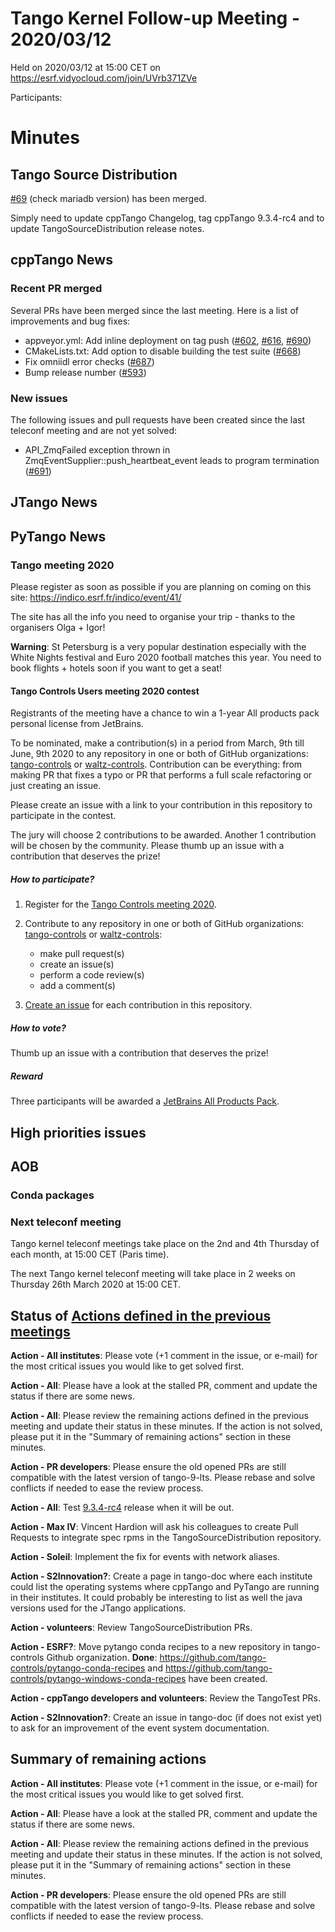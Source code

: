 # Tango Kernel Follow-up Meeting - 2020/03/12

Held on 2020/03/12 at 15:00 CET on https://esrf.vidyocloud.com/join/UVrb371ZVe

Participants:  

# Minutes

## Tango Source Distribution

[#69](https://github.com/tango-controls/TangoSourceDistribution/pull/69) (check mariadb version) has been merged.

Simply need to update cppTango Changelog, tag cppTango 9.3.4-rc4 and to update TangoSourceDistribution release notes.

## cppTango News

### Recent PR merged
Several PRs have been merged since the last meeting.
Here is a list of improvements and bug fixes:
- appveyor.yml: Add inline deployment on tag push ([#602](https://github.com/tango-controls/cppTango/issues/602), [#616](https://github.com/tango-controls/cppTango/pull/616), [#690](https://github.com/tango-controls/cppTango/pull/690))
- CMakeLists.txt: Add option to disable building the test suite ([#668](https://github.com/tango-controls/cppTango/pull/668))
- Fix omniidl error checks ([#687](https://github.com/tango-controls/cppTango/pull/687))
- Bump release number ([#593](https://github.com/tango-controls/cppTango/pull/593))

### New issues
The following issues and pull requests have been created since the last teleconf meeting and are not yet solved:
- API_ZmqFailed exception thrown in ZmqEventSupplier::push_heartbeat_event leads to program termination ([#691](https://github.com/tango-controls/cppTango/issues/691))

## JTango News

## PyTango News

### Tango meeting 2020

Please register as soon as possible if you are planning on coming on this site: https://indico.esrf.fr/indico/event/41/

The site has all the info you need to organise your trip - thanks to the organisers Olga + Igor!

**Warning**: St Petersburg is a very popular destination especially with the White Nights festival and Euro 2020 football 
matches this year. You need to book flights + hotels soon if you want to get a seat!

#### Tango Controls Users meeting 2020 contest

Registrants of the meeting have a chance to win a 1-year All products pack personal license from JetBrains.

To be nominated, make a contribution(s) in a period from March, 9th till June, 9th 2020 to any repository in one or both of GitHub organizations: [tango-controls](https://github.com/tango-controls) or [waltz-controls](https://github.com/waltz-controls). Contribution can be everything: from making PR that fixes a typo or PR that performs a full scale refactoring or just creating an issue.

Please create an issue with a link to your contribution in this repository to participate in the contest.

The jury will choose 2 contributions to be awarded. Another 1 contribution will be chosen by the community. Please thumb up an issue with a contribution that deserves the prize!

##### How to participate?

1. Register for the [Tango Controls meeting 2020](https://indico.esrf.fr/indico/event/41/registration/signin?returnURL=https%3A%2F%2Findico.esrf.fr%2Findico%2Fevent%2F41%2Fregistration%2Fregister).

2. Contribute to any repository in one or both of GitHub organizations: [tango-controls](https://github.com/tango-controls) or [waltz-controls](https://github.com/waltz-controls):

   * make pull request(s)
   * create an issue(s)
   * perform a code review(s)
   * add a comment(s)

3. [Create an issue](https://github.com/tango-controls/meeting-2020-contest/issues/new) for each contribution in this repository.

##### How to vote?

Thumb up an issue with a contribution that deserves the prize!

##### Reward

Three participants will be awarded a [JetBrains All Products Pack](https://www.jetbrains.com/all/?from=tango-controls).

## High priorities issues

## AOB

### Conda packages


### Next teleconf meeting

Tango kernel teleconf meetings take place on the 2nd and 4th Thursday of each month, at 15:00 CET (Paris time).

The next Tango kernel teleconf meeting will take place in 2 weeks on Thursday 26th March 2020 at 15:00 CET.

## Status of [Actions defined in the previous meetings](https://github.com/tango-controls/tango-kernel-followup/blob/master/2020/2020-02-27/Minutes.md#summary-of-remaining-actions)

**Action - All institutes**: Please vote (+1 comment in the issue, or e-mail) for the most critical issues you would
like to get solved first.

**Action - All**: Please have a look at the stalled PR, comment and update the status if there are some news.

**Action - All**: Please review the remaining actions defined in the previous meeting and update their status in these minutes.
If the action is not solved, please put it in the "Summary of remaining actions" section in these minutes.

**Action - PR developers**: Please ensure the old opened PRs are still compatible with the latest version of tango-9-lts.
Please rebase and solve conflicts if needed to ease the review process.

**Action - All**: Test [9.3.4-rc4](https://github.com/tango-controls/TangoSourceDistribution/releases/tag/9.3.4-rc4) release when it will be out.

**Action - Max IV**: Vincent Hardion will ask his colleagues to create Pull Requests to integrate spec rpms in the 
TangoSourceDistribution repository.

**Action - Soleil**: Implement the fix for events with network aliases.

**Action - S2Innovation?**: Create a page in tango-doc where each institute could list the operating systems where cppTango and PyTango are running in their institutes.
It could probably be interesting to list as well the java versions used for the JTango applications. 

**Action - volunteers**: Review TangoSourceDistribution PRs.

**Action - ESRF?**: Move pytango conda recipes to a new repository in tango-controls Github organization. 
**Done**: https://github.com/tango-controls/pytango-conda-recipes and 
https://github.com/tango-controls/pytango-windows-conda-recipes have been created.

**Action - cppTango developers and volunteers**: Review the TangoTest PRs.

**Action - S2Innovation?**: Create an issue in tango-doc (if does not exist yet) to ask for an improvement of the event 
system documentation.

## Summary of remaining actions

**Action - All institutes**: Please vote (+1 comment in the issue, or e-mail) for the most critical issues you would
like to get solved first.

**Action - All**: Please have a look at the stalled PR, comment and update the status if there are some news.

**Action - All**: Please review the remaining actions defined in the previous meeting and update their status in these minutes.
If the action is not solved, please put it in the "Summary of remaining actions" section in these minutes.

**Action - PR developers**: Please ensure the old opened PRs are still compatible with the latest version of tango-9-lts.
Please rebase and solve conflicts if needed to ease the review process.
